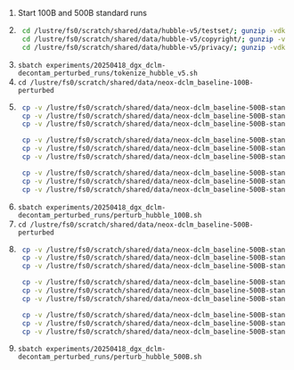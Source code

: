 1. Start 100B and 500B standard runs
2. ```bash
    cd /lustre/fs0/scratch/shared/data/hubble-v5/testset/; gunzip -vdk ./*.jsonl.gz; cd -
    cd /lustre/fs0/scratch/shared/data/hubble-v5/copyright/; gunzip -vdk ./*.jsonl.gz; cd -
    cd /lustre/fs0/scratch/shared/data/hubble-v5/privacy/; gunzip -vdk ./*.jsonl.gz; cd -
    ```
3. `sbatch experiments/20250418_dgx_dclm-decontam_perturbed_runs/tokenize_hubble_v5.sh`
4. `cd /lustre/fs0/scratch/shared/data/neox-dclm_baseline-100B-perturbed`
5. ```bash
    cp -v /lustre/fs0/scratch/shared/data/neox-dclm_baseline-500B-standard/standard_text_document_test_indexmap_10240ns_2048sl_1234s_packedpi_ac_doc_idx.npy standard_text_document_test_indexmap_10240ns_2048sl_1234s_packedpi_ac_doc_idx.npy
    cp -v /lustre/fs0/scratch/shared/data/neox-dclm_baseline-500B-standard/standard_text_document_test_indexmap_10240ns_2048sl_1234s_packedpi_ac_sample_idx.npy standard_text_document_test_indexmap_10240ns_2048sl_1234s_packedpi_ac_sample_idx.npy
    cp -v /lustre/fs0/scratch/shared/data/neox-dclm_baseline-500B-standard/standard_text_document_test_indexmap_10240ns_2048sl_1234s_packedpi_ac_shuffle_idx.npy standard_text_document_test_indexmap_10240ns_2048sl_1234s_packedpi_ac_shuffle_idx.npy

    cp -v /lustre/fs0/scratch/shared/data/neox-dclm_baseline-500B-standard/standard_text_document_train_indexmap_49152000ns_2048sl_1234s_packedpi_ac_doc_idx.npy standard_text_document_train_indexmap_49152000ns_2048sl_1234s_packedpi_ac_doc_idx.npy
    cp -v /lustre/fs0/scratch/shared/data/neox-dclm_baseline-500B-standard/standard_text_document_train_indexmap_49152000ns_2048sl_1234s_packedpi_ac_sample_idx.npy standard_text_document_train_indexmap_49152000ns_2048sl_1234s_packedpi_ac_sample_idx.npy
    cp -v /lustre/fs0/scratch/shared/data/neox-dclm_baseline-500B-standard/standard_text_document_train_indexmap_49152000ns_2048sl_1234s_packedpi_ac_shuffle_idx.npy standard_text_document_train_indexmap_49152000ns_2048sl_1234s_packedpi_ac_shuffle_idx.npy

    cp -v /lustre/fs0/scratch/shared/data/neox-dclm_baseline-500B-standard/standard_text_document_valid_indexmap_256000ns_2048sl_1234s_packedpi_ac_doc_idx.npy standard_text_document_valid_indexmap_256000ns_2048sl_1234s_packedpi_ac_doc_idx.npy
    cp -v /lustre/fs0/scratch/shared/data/neox-dclm_baseline-500B-standard/standard_text_document_valid_indexmap_256000ns_2048sl_1234s_packedpi_ac_sample_idx.npy standard_text_document_valid_indexmap_256000ns_2048sl_1234s_packedpi_ac_sample_idx.npy
    cp -v /lustre/fs0/scratch/shared/data/neox-dclm_baseline-500B-standard/standard_text_document_valid_indexmap_256000ns_2048sl_1234s_packedpi_ac_shuffle_idx.npy standard_text_document_valid_indexmap_256000ns_2048sl_1234s_packedpi_ac_shuffle_idx.npy
    ```
6. `sbatch experiments/20250418_dgx_dclm-decontam_perturbed_runs/perturb_hubble_100B.sh`
7. `cd /lustre/fs0/scratch/shared/data/neox-dclm_baseline-500B-perturbed`
8. ```bash
    cp -v /lustre/fs0/scratch/shared/data/neox-dclm_baseline-500B-standard/standard_text_document_test_indexmap_10240ns_2048sl_1234s_packedpi_ac_doc_idx.npy standard_text_document_test_indexmap_10240ns_2048sl_1234s_packedpi_ac_doc_idx.npy
    cp -v /lustre/fs0/scratch/shared/data/neox-dclm_baseline-500B-standard/standard_text_document_test_indexmap_10240ns_2048sl_1234s_packedpi_ac_sample_idx.npy standard_text_document_test_indexmap_10240ns_2048sl_1234s_packedpi_ac_sample_idx.npy
    cp -v /lustre/fs0/scratch/shared/data/neox-dclm_baseline-500B-standard/standard_text_document_test_indexmap_10240ns_2048sl_1234s_packedpi_ac_shuffle_idx.npy standard_text_document_test_indexmap_10240ns_2048sl_1234s_packedpi_ac_shuffle_idx.npy

    cp -v /lustre/fs0/scratch/shared/data/neox-dclm_baseline-500B-standard/standard_text_document_train_indexmap_244224000ns_2048sl_1234s_packedpi_ac_doc_idx.npy standard_text_document_train_indexmap_244224000ns_2048sl_1234s_packedpi_ac_doc_idx.npy
    cp -v /lustre/fs0/scratch/shared/data/neox-dclm_baseline-500B-standard/standard_text_document_train_indexmap_244224000ns_2048sl_1234s_packedpi_ac_sample_idx.npy standard_text_document_train_indexmap_244224000ns_2048sl_1234s_packedpi_ac_sample_idx.npy
    cp -v /lustre/fs0/scratch/shared/data/neox-dclm_baseline-500B-standard/standard_text_document_train_indexmap_244224000ns_2048sl_1234s_packedpi_ac_shuffle_idx.npy standard_text_document_train_indexmap_244224000ns_2048sl_1234s_packedpi_ac_shuffle_idx.npy

    cp -v /lustre/fs0/scratch/shared/data/neox-dclm_baseline-500B-standard/standard_text_document_valid_indexmap_1228800ns_2048sl_1234s_packedpi_ac_doc_idx.npy standard_text_document_valid_indexmap_1228800ns_2048sl_1234s_packedpi_ac_doc_idx.npy
    cp -v /lustre/fs0/scratch/shared/data/neox-dclm_baseline-500B-standard/standard_text_document_valid_indexmap_1228800ns_2048sl_1234s_packedpi_ac_sample_idx.npy standard_text_document_valid_indexmap_1228800ns_2048sl_1234s_packedpi_ac_sample_idx.npy
    cp -v /lustre/fs0/scratch/shared/data/neox-dclm_baseline-500B-standard/standard_text_document_valid_indexmap_1228800ns_2048sl_1234s_packedpi_ac_shuffle_idx.npy standard_text_document_valid_indexmap_1228800ns_2048sl_1234s_packedpi_ac_shuffle_idx.npy
    ```
9. `sbatch experiments/20250418_dgx_dclm-decontam_perturbed_runs/perturb_hubble_500B.sh`